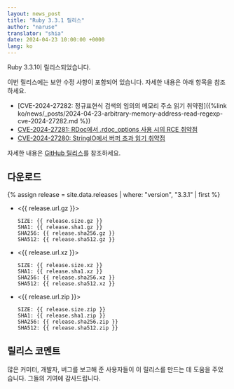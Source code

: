 ```yaml
---
layout: news_post
title: "Ruby 3.3.1 릴리스"
author: "naruse"
translator: "shia"
date: 2024-04-23 10:00:00 +0000
lang: ko
---
```


Ruby 3.3.1이 릴리스되었습니다.

이번 릴리스에는 보안 수정 사항이 포함되어 있습니다.
자세한 내용은 아래 항목을 참조하세요.

* [CVE-2024-27282: 정규표현식 검색의 임의의 메모리 주소 읽기 취약점]({%link ko/news/_posts/2024-04-23-arbitrary-memory-address-read-regexp-cve-2024-27282.md %})
* [CVE-2024-27281: RDoc에서 .rdoc_options 사용 시의 RCE 취약점](https://www.ruby-lang.org/ko/news/2024/03/21/rce-rdoc-cve-2024-27281/)
* [CVE-2024-27280: StringIO에서 버퍼 초과 읽기 취약점](https://www.ruby-lang.org/ko/news/2024/03/21/buffer-overread-cve-2024-27280/)

자세한 내용은 [GitHub 릴리스](https://github.com/ruby/ruby/releases/tag/v3_3_1)를 참조하세요.

## 다운로드

{% assign release = site.data.releases | where: "version", "3.3.1" | first %}

* <{{ release.url.gz }}>

      SIZE: {{ release.size.gz }}
      SHA1: {{ release.sha1.gz }}
      SHA256: {{ release.sha256.gz }}
      SHA512: {{ release.sha512.gz }}

* <{{ release.url.xz }}>

      SIZE: {{ release.size.xz }}
      SHA1: {{ release.sha1.xz }}
      SHA256: {{ release.sha256.xz }}
      SHA512: {{ release.sha512.xz }}

* <{{ release.url.zip }}>

      SIZE: {{ release.size.zip }}
      SHA1: {{ release.sha1.zip }}
      SHA256: {{ release.sha256.zip }}
      SHA512: {{ release.sha512.zip }}

## 릴리스 코멘트

많은 커미터, 개발자, 버그를 보고해 준 사용자들이 이 릴리스를 만드는 데 도움을 주었습니다.
그들의 기여에 감사드립니다.
